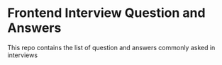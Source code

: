 # Frontend Interview Question and Answers
This repo contains the list of question and answers commonly asked in interviews